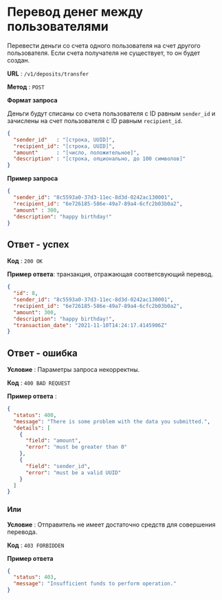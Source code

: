 # Перевод денег между пользователями

Перевести деньги со счета одного пользователя на счет другого пользователя. Если счета получателя не существует, то он 
будет создан.

**URL** : `/v1/deposits/transfer`

**Метод** : `POST`

**Формат запроса**

Деньги будут списаны со счета пользователя с ID равным `sender_id` и зачислены на счет пользователя с ID равным 
`recipient_id`.

```json
{
  "sender_id"   : "[строка, UUID]",
  "recipient_id": "[строка, UUID]",
  "amount"      : "[число, положительное]",
  "description" : "[строка, опционально, до 100 символов]"
}
```

**Пример запроса**

```json
{
  "sender_id": "8c5593a0-37d3-11ec-8d3d-0242ac130001",
  "recipient_id": "6e726185-586e-49a7-89a4-6cfc2b03b0a2",
  "amount" : 300,
  "description": "happy birthday!"
}
```

## Ответ - успех

**Код** : `200 OK`

**Пример ответа**: транзакция, отражающая соответсвующий перевод.

```json
{
  "id": 8,
  "sender_id": "8c5593a0-37d3-11ec-8d3d-0242ac130001",
  "recipient_id": "6e726185-586e-49a7-89a4-6cfc2b03b0a2",
  "amount": 300,
  "description": "happy birthday!",
  "transaction_date": "2021-11-10T14:24:17.4145906Z"
}
```

## Ответ - ошибка

**Условие** : Параметры запроса некорректны.

**Код** : `400 BAD REQUEST`

**Пример ответа** :

```json
{
  "status": 400,
  "message": "There is some problem with the data you submitted.",
  "details": [
    {
      "field": "amount",
      "error": "must be greater than 0"
    },
    {
      "field": "sender_id",
      "error": "must be a valid UUID"
    }
  ]
}
```

### Или

**Условие** : Отправитель не имеет достаточно средств для совершения перевода.

**Код** : `403 FORBIDDEN`

**Пример ответа**

```json
{
  "status": 403,
  "message": "Insufficient funds to perform operation."
}
```